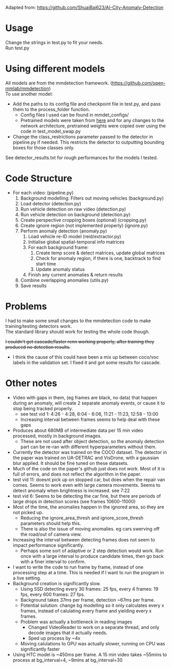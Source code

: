 Adapted from: https://github.com/ShuaiBai623/AI-City-Anomaly-Detection

# Usage
Change the strings in test.py to fit your needs.  
Run test.py

# Using different models
All models are from the mmdetection framework. (https://github.com/open-mmlab/mmdetection)  
To use another model:
 - Add the paths to its config file and checkpoint file in test.py, and pass them to the process_folder function.
    - Config files I used can be found in mmdet_configs/
    - Pretrained models were taken from [here](https://github.com/open-mmlab/mmdetection/blob/master/docs/MODEL_ZOO.md)
    and for any changes to the network architecture, pretrained weights were copied over using the code in test_model_swap.py
 - Change the class_restrictions parameter passed to the detector in pipeline.py if needed. 
 This restricts the detector to outputting bounding boxes for those classes only.  
 
See detector_results.txt for rough performances for the models I tested.


# Code Structure
- For each video: (pipeline.py)
    1. Background modelling: Filters out moving vehicles (background.py)
    2. Load detector (detection.py)
    3. Run vehicle detection on raw video (detection.py)
    4. Run vehicle detection on background (detection.py)
    5. Create perspective cropping boxes (optional) (cropping.py)
    6. Create ignore region (not implemented properly) (ignore.py)
    7. Perform anomaly detection (anomaly.py)
        1. Load vehicle re-ID model (reid/extractor.py)
        2. Initialise global spatial-temporal info matrices
        3. For each background frame:
            1. Create temp score & detect matrices, update global matrices
            2. Check for anomaly region, if there is one, backtrack to find start time
            3. Update anomaly status
        4. Finish any current anomalies & return results
    8. Combine overlapping anomalies (utils.py)
    9. Save results
    
# Problems
I had to make some small changes to the mmdetection code to make training/testing detectors work.  
The standard library should work for testing the whole code though.

~~I couldn't get cascade/faster rcnn working properly, after training they produced no detection results.~~
- I think the cause of this could have been a mix up between coco/voc labels in the validation set. 
I fixed it and got some results for cascade.

# Other notes
+ Video with gaps in them, (eg frames are black, no data) that happen during an anomaly, will create 2 separate anomaly events, or cause it to stop being tracked properly.
    + see test vid 1: 4:26 - 4:28, 6:04 - 6:06, 11:21 - 11:23, 12:58 - 13:00
    + Increasing interval between frames seems to help deal with these gaps
+ Produces about 680MB of intermediate data per 15 min video processed, mostly in background images.
    + These are not used after object detection, so the anomaly detection part can be re-ran with different hyperparameters without them.
+ Currently the detector was trained on the COCO dataset. The detector in the paper was trained on UA-DETRAC and VisDrone, with a gaussian blur applied. It should be fine tuned on these datasets.
+ Much of the code on the paper's github just does not work. Most of it is full of errors, and does not reflect the algorithm in the paper. 
+ test vid 11: doesnt pick up on stopped car, but does when the repair van comes. Seems to work even with large camera movements. Seems to detect anomaly when brightness is increased. see 7:22
+ test vid 6: Seems to be detecting the car fine, but there are periods of large drops in detection scores (see frames 10600-11000)
+ Most of the time, the anomalies happen in the ignored area, so they are not picked up.
    + Reducing the ignore_area_thresh and ignore_score_thresh parameters should help this.
    + There is also the issue of moving anomalies. eg cars swerving off the road/out of camera view.
+ Increasing the interval between detecting frames does not seem to impact performance significantly.
    + Perhaps some sort of adaptive or 2 step detection would work. Run once with a large interval to produce candidate times, then go back with a finer interval to confirm.
+ I want to write the code to run frame by frame, instead of one processing step at a time. This is needed if I want to run the program in a live setting.
+ Background creation is significantly slow. 
    + Using SSD detecting every 30 frames: 25 fps, every 4 frames: 19 fps, every 600 frames: 27 fps.
    + Background takes 37ms per frame, detection ~67ms per frame.
    + Potential solution: change bg modelling so it only calculates every x frames, instead of calulating every frame and yielding every x frames.
    + Problem was actually a bottleneck in reading images
        + Changed VideoReader to work on a separate thread, and only decode images that it actually needs.
        + Sped up process by ~4x
    + Moving calulations to GPU was actually slower, running on CPU was significantly faster
+ Using HTC model is ~450ms per frame. A 15 min video takes ~55mins to process at bg_interval=4, ~9mins at bg_interval=30
